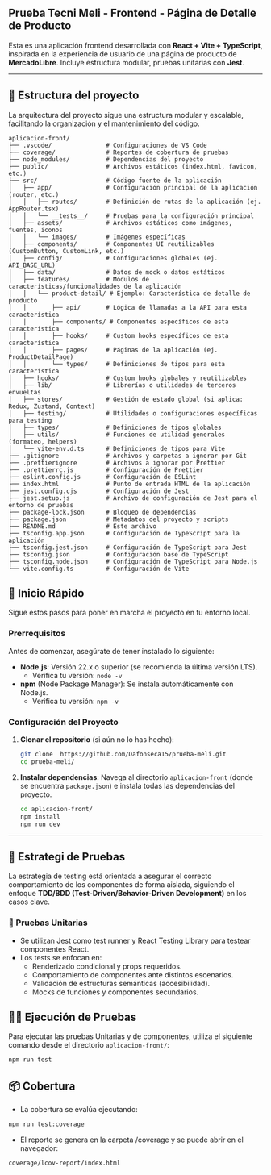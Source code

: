 ## Prueba Tecni Meli - Frontend - Página de Detalle de Producto

Esta es una aplicación frontend desarrollada con **React + Vite + TypeScript**, inspirada en la experiencia de usuario de una página de producto de **MercadoLibre**. Incluye estructura modular, pruebas unitarias con **Jest**.

---

## 📁 Estructura del proyecto
La arquitectura del proyecto sigue una estructura modular y escalable, facilitando la organización y el mantenimiento del código.
```
aplicacion-front/
├── .vscode/               # Configuraciones de VS Code
├── coverage/              # Reportes de cobertura de pruebas
├── node_modules/          # Dependencias del proyecto
├── public/                # Archivos estáticos (index.html, favicon, etc.)
├── src/                   # Código fuente de la aplicación
│   ├── app/               # Configuración principal de la aplicación (router, etc.)
│   │   ├── routes/        # Definición de rutas de la aplicación (ej. AppRouter.tsx)
│   │   └── __tests__/     # Pruebas para la configuración principal
│   ├── assets/            # Archivos estáticos como imágenes, fuentes, iconos
│   │   └── images/        # Imágenes específicas
│   ├── components/        # Componentes UI reutilizables (CustomButton, CustomLink, etc.)
│   ├── config/            # Configuraciones globales (ej. API_BASE_URL)
│   ├── data/              # Datos de mock o datos estáticos
│   ├── features/          # Módulos de características/funcionalidades de la aplicación
│   │   └── product-detail/ # Ejemplo: Característica de detalle de producto
│   │       ├── api/       # Lógica de llamadas a la API para esta característica
│   │       ├── components/ # Componentes específicos de esta característica
│   │       ├── hooks/     # Custom hooks específicos de esta característica
│   │       ├── pages/     # Páginas de la aplicación (ej. ProductDetailPage)
│   │       └── types/     # Definiciones de tipos para esta característica
│   ├── hooks/             # Custom hooks globales y reutilizables
│   ├── lib/               # Librerías o utilidades de terceros envueltas
│   ├── stores/            # Gestión de estado global (si aplica: Redux, Zustand, Context)
│   ├── testing/           # Utilidades o configuraciones específicas para testing
│   ├── types/             # Definiciones de tipos globales
│   ├── utils/             # Funciones de utilidad generales (formateo, helpers)
│   └── vite-env.d.ts      # Definiciones de tipos para Vite
├── .gitignore             # Archivos y carpetas a ignorar por Git
├── .prettierignore        # Archivos a ignorar por Prettier
├── .prettierrc.js         # Configuración de Prettier
├── eslint.config.js       # Configuración de ESLint
├── index.html             # Punto de entrada HTML de la aplicación
├── jest.config.cjs        # Configuración de Jest
├── jest.setup.js          # Archivo de configuración de Jest para el entorno de pruebas
├── package-lock.json      # Bloqueo de dependencias
├── package.json           # Metadatos del proyecto y scripts
├── README.md              # Este archivo
├── tsconfig.app.json      # Configuración de TypeScript para la aplicación
├── tsconfig.jest.json     # Configuración de TypeScript para Jest
├── tsconfig.json          # Configuración base de TypeScript
├── tsconfig.node.json     # Configuración de TypeScript para Node.js
└── vite.config.ts         # Configuración de Vite

```

## 🚀 Inicio Rápido

Sigue estos pasos para poner en marcha el proyecto en tu entorno local.

### **Prerrequisitos**

Antes de comenzar, asegúrate de tener instalado lo siguiente:

* **Node.js**: Versión 22.x o superior (se recomienda la última versión LTS).
    * Verifica tu versión: `node -v`
* **npm** (Node Package Manager): Se instala automáticamente con Node.js.
    * Verifica tu versión: `npm -v`

### **Configuración del Proyecto**

1.  **Clonar el repositorio** (si aún no lo has hecho):
    ```bash
    git clone  https://github.com/Dafonseca15/prueba-meli.git
    cd prueba-meli/
    ```
2.  **Instalar dependencias**:
    Navega al directorio `aplicacion-front` (donde se encuentra `package.json`) e instala todas las dependencias del proyecto.
    ```bash
    cd aplicacion-front/
    npm install
    npm run dev
    ```
---

## 🧪 Estrategi de Pruebas
La estrategia de testing está orientada a asegurar el correcto comportamiento de los componentes de forma aislada, siguiendo el enfoque **TDD/BDD (Test-Driven/Behavior-Driven Development)** en los casos clave.

### 🧩 Pruebas Unitarias
* Se utilizan Jest como test runner y React Testing Library para testear componentes React.
* Los tests se enfocan en:
   * Renderizado condicional y props requeridos.
   * Comportamiento de componentes ante distintos escenarios.
   * Validación de estructuras semánticas (accesibilidad).
   * Mocks de funciones y componentes secundarios.

## 🏃‍♀️ Ejecución de Pruebas

Para ejecutar las pruebas Unitarias y de componentes, utiliza el siguiente comando desde el directorio `aplicacion-front/`:

```bash
npm run test
```

## 📦 Cobertura
* La cobertura se evalúa ejecutando:
```bash
npm run test:coverage
```
* El reporte se genera en la carpeta /coverage y se puede abrir en el navegador:
```bash
coverage/lcov-report/index.html
```

